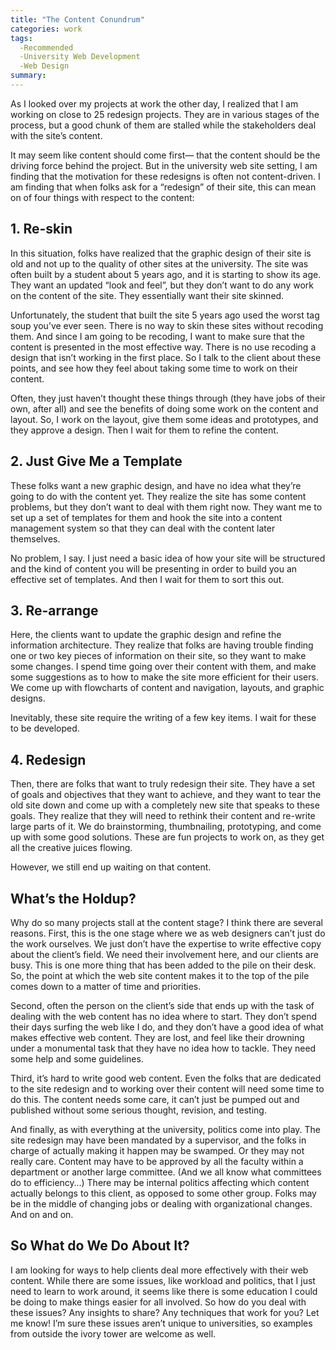 ```yaml
---
title: "The Content Conundrum"
categories: work
tags:
  -Recommended
  -University Web Development
  -Web Design
summary: 
---
```

<p>As I looked over my projects at work the other day, I realized that I am working on close to 25 redesign projects. They are in various stages of the process, but a good chunk of them are stalled while the stakeholders deal with the site&#8217;s content.</p>

<p>It may seem like content should come first&#8212; that the content should be the driving force behind the project.  But in the university  web site setting, I am finding that the motivation for these redesigns is often not content-driven.  I am finding that when folks ask for a &#8220;redesign&#8221; of their site, this can mean on of four things with respect to the content:</p>

<h2>1. Re-skin</h2>

<p>In this situation, folks have realized that the graphic design of their site is old and not up to the quality of other sites at the university.  The site was often built by a student about 5 years ago, and it is starting to show its age.  They want an updated &#8220;look and feel&#8221;, but they don&#8217;t want to do any work on the content of the site.  They essentially want their site skinned.</p>

<p>Unfortunately, the student that built the site 5 years ago used the worst tag soup you&#8217;ve ever seen.  There is no way to skin these sites without recoding them.  And since I am going to be recoding, I want to make sure that the content is presented in the most effective way.  There is no use recoding a design that isn&#8217;t working in the first place.  So I talk to the client about these points, and see how they feel about taking some time to work on their content.</p>

<p>Often, they just haven&#8217;t thought these things through (they have jobs of their own, after all) and see the benefits of doing some work on the content and layout.  So, I work on the layout, give them some ideas and prototypes, and they approve a design.  Then I wait for them to refine the content.</p>

<h2>2. Just Give Me a Template</h2>

<p>These folks want a new graphic design, and have no idea what they&#8217;re going to do with the content yet.  They realize the site has some content problems, but they don&#8217;t want to deal with them right now. They want me to set up a set of templates for them and hook the site into a content management system so that they can deal with the content later themselves.</p>

<p>No problem, I say.  I just need a basic idea of how your site will be structured and the kind of content you will be presenting in order to build you an effective set of templates.  And then I wait for them to sort this out.</p>

<h2>3. Re-arrange</h2>

<p>Here, the clients want to update the graphic design and refine the information architecture.  They realize that folks are having trouble finding one or two key pieces of information on their site, so they want to make some changes.  I spend time going over their content with them, and make some suggestions as to how to make the site more efficient for their users.  We come up with flowcharts of content and navigation, layouts, and graphic designs. </p>

<p>Inevitably, these site require the writing of a few key items.  I wait for these to be developed.</p>

<h2>4. Redesign</h2>

<p>Then, there are folks that want to truly redesign their site.  They have a set of goals and objectives that they want to achieve, and they want to tear the old site down and come up with a completely new site that speaks to these goals.  They realize that they will need to rethink their content and re-write large parts of it.  We do brainstorming, thumbnailing, prototyping, and come up with some good solutions.  These are fun projects to work on, as they get all the creative juices flowing. </p>

<p>However, we still end up waiting on that content.</p>

<h2>What&#8217;s the Holdup?</h2>

<p>Why do so many projects stall at the content stage?  I think there are several reasons.   First, this is the one stage where we as web designers can&#8217;t just do the work ourselves.  We just don&#8217;t have the expertise to write effective copy about the client&#8217;s field.  We need their involvement here, and our clients are busy. This is one more thing that has been added to the pile on their desk. So, the point at which the web site content makes it to the top of the pile comes down to a matter of time and priorities.</p>

<p>Second, often the person on the client&#8217;s side that ends up with the task of dealing with the web content has no idea where to start.  They don&#8217;t spend their days surfing the web like I do, and they don&#8217;t have a good idea of what makes effective web content.  They are lost, and feel like their drowning under a monumental task that they have no idea how to tackle.  They need some help and some guidelines.</p>

<p>Third, it&#8217;s hard to write good web content.  Even the folks that are dedicated to the site redesign and to working over their content will need some time to do this.  The content needs some care, it can&#8217;t just be pumped out and published without some serious thought, revision, and testing.</p>

<p>And finally, as with everything at the university, politics come into play.  The site redesign may have been mandated by a supervisor, and the folks in charge of actually making it happen may be swamped. Or they may not really care.  Content may have to be approved by all the faculty within a department or another large committee.  (And we all know what committees do to efficiency&#8230;)  There may be internal politics affecting which content actually belongs to this client, as opposed to some other group.  Folks may be in the middle of changing jobs or dealing with organizational changes.  And on and on.</p>

<h2>So What do We Do About It?</h2>

<p>I am looking for ways to help clients deal more effectively with their web content.  While there are some issues, like workload and politics, that I just need to learn to work around, it seems like there is some education I could be doing to make things easier for all involved.  So how do you deal with these issues?  Any insights to share?  Any techniques that work for you?  Let me know!  I&#8217;m sure these issues aren&#8217;t unique to universities, so examples from outside the ivory tower are welcome as well.</p>
